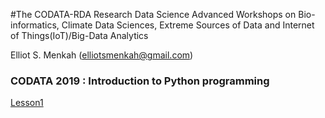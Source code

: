 #The CODATA-RDA Research Data Science Advanced Workshops on Bio-informatics, Climate Data Sciences, Extreme Sources of Data and Internet of Things(IoT)/Big-Data Analytics

Elliot S. Menkah (elliotsmenkah@gmail.com) <br>

### CODATA 2019 : Introduction to Python programming 

    
<a href="https://github.com/emenkah/python_lessons/tree/master/01_interpreter/README.md"> Lesson1 </a>



